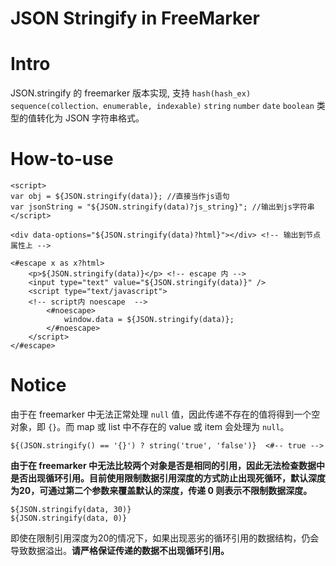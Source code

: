 JSON Stringify in FreeMarker
==========

# Intro

JSON.stringify 的 freemarker 版本实现, 支持 `hash(hash_ex)` `sequence(collection、enumerable, indexable)` `string` `number` `date` `boolean` 类型的值转化为 JSON 字符串格式。

# How-to-use

```freemarker
<script>
var obj = ${JSON.stringify(data)}; //直接当作js语句
var jsonString = "${JSON.stringify(data)?js_string}"; //输出到js字符串
</script>

<div data-options="${JSON.stringify(data)?html}"></div> <!-- 输出到节点属性上 -->

<#escape x as x?html>
    <p>${JSON.stringify(data)}</p> <!-- escape 内 -->
    <input type="text" value="${JSON.stringify(data)}" />
    <script type="text/javascript">
    <!-- script内 noescape  -->
        <#noescape> 
            window.data = ${JSON.stringify(data)};
        </#noescape>
    </script>
</#escape>

```

# Notice

由于在 freemarker 中无法正常处理 `null` 值，因此传递不存在的值将得到一个空对象，即 `{}`。而 map 或 list 中不存在的 value 或 item 会处理为 `null`。
```freemarker
${(JSON.stringify() == '{}') ? string('true', 'false')}  <#-- true -->
```

**由于在 freemarker 中无法比较两个对象是否是相同的引用，因此无法检查数据中是否出现循环引用。目前使用限制数据引用深度的方式防止出现死循环，默认深度为20，可通过第二个参数来覆盖默认的深度，传递 0 则表示不限制数据深度。**

```freemarker
${JSON.stringify(data, 30)}
${JSON.stringify(data, 0)}
```

即使在限制引用深度为20的情况下，如果出现恶劣的循环引用的数据结构，仍会导致数据溢出。**请严格保证传递的数据不出现循环引用。**

